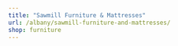 ```yaml
---
title: "Sawmill Furniture & Mattresses"
url: /albany/sawmill-furniture-and-mattresses/
shop: furniture
---
```

